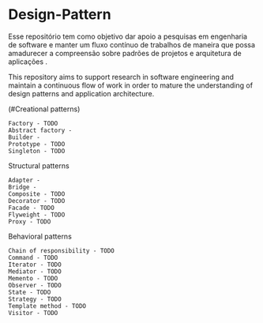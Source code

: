 # Design-Pattern

Esse repositório tem como objetivo dar apoio a pesquisas em engenharia de software e manter um fluxo contínuo 
de trabalhos de maneira que possa amadurecer a compreensão sobre padrões de projetos e arquitetura de aplicações .

This repository aims to support research in software engineering and maintain a continuous flow of work in order 
to mature the understanding of design patterns and application architecture.



(#Creational patterns)

    Factory - TODO
    Abstract factory - 
    Builder - 
    Prototype - TODO
    Singleton - TODO

Structural patterns

    Adapter - 
    Bridge - 
    Composite - TODO
    Decorator - TODO
    Facade - TODO
    Flyweight - TODO
    Proxy - TODO

Behavioral patterns

    Chain of responsibility - TODO
    Command - TODO
    Iterator - TODO
    Mediator - TODO
    Memento - TODO
    Observer - TODO
    State - TODO
    Strategy - TODO
    Template method - TODO
    Visitor - TODO

